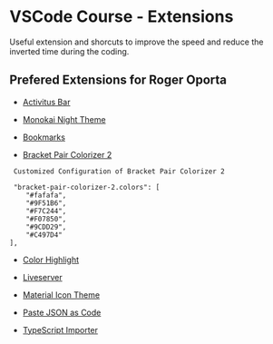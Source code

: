 # VSCode Course - Extensions    

Useful extension and shorcuts to improve the speed and reduce the inverted time during the coding.

## Prefered Extensions for Roger Oporta 

* [Activitus Bar](https://marketplace.visualstudio.com/items?itemName=Gruntfuggly.activitusbar)

* [Monokai Night Theme](https://marketplace.visualstudio.com/items?itemName=fabiospampinato.vscode-monokai-night)

* [Bookmarks](https://marketplace.visualstudio.com/items?itemName=alefragnani.Bookmarks)

* [Bracket Pair Colorizer 2](https://marketplace.visualstudio.com/items?itemName=CoenraadS.bracket-pair-colorizer-2)

```
 Customized Configuration of Bracket Pair Colorizer 2

 "bracket-pair-colorizer-2.colors": [
    "#fafafa",
    "#9F51B6",
    "#F7C244",
    "#F07850",
    "#9CDD29",
    "#C497D4"
],

```

* [Color Highlight](https://marketplace.visualstudio.com/items?itemName=naumovs.color-highlight)

* [Liveserver](https://marketplace.visualstudio.com/items?itemName=ritwickdey.LiveServer)

* [Material Icon Theme](https://marketplace.visualstudio.com/items?itemName=PKief.material-icon-theme)


* [Paste JSON as Code](https://marketplace.visualstudio.com/items?itemName=quicktype.quicktype)


* [TypeScript Importer](https://marketplace.visualstudio.com/items?itemName=pmneo.tsimporter)
